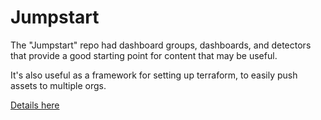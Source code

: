 # Jumpstart

The "Jumpstart" repo had dashboard groups, dashboards, and detectors that provide a good starting point for content that may be useful.

It's also useful as a framework for setting up terraform, to easily push assets to multiple orgs.

[Details here](https://github.com/signalfx/signalfx-jumpstart)